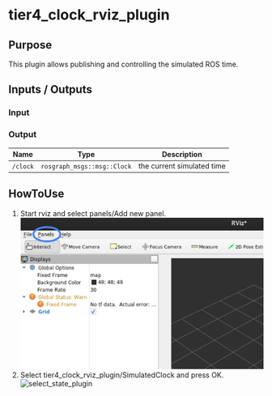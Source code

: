 # tier4_clock_rviz_plugin

## Purpose

This plugin allows publishing and controlling the simulated ROS time.

## Inputs / Outputs

### Input

### Output

| Name     | Type                        | Description                |
| -------- | --------------------------- | -------------------------- |
| `/clock` | `rosgraph_msgs::msg::Clock` | the current simulated time |

## HowToUse

1. Start rviz and select panels/Add new panel.
   ![select_panel](./images/select_panels.png)
2. Select tier4_clock_rviz_plugin/SimulatedClock and press OK.
   ![select_state_plugin](./images/select_state_plugin.png)
